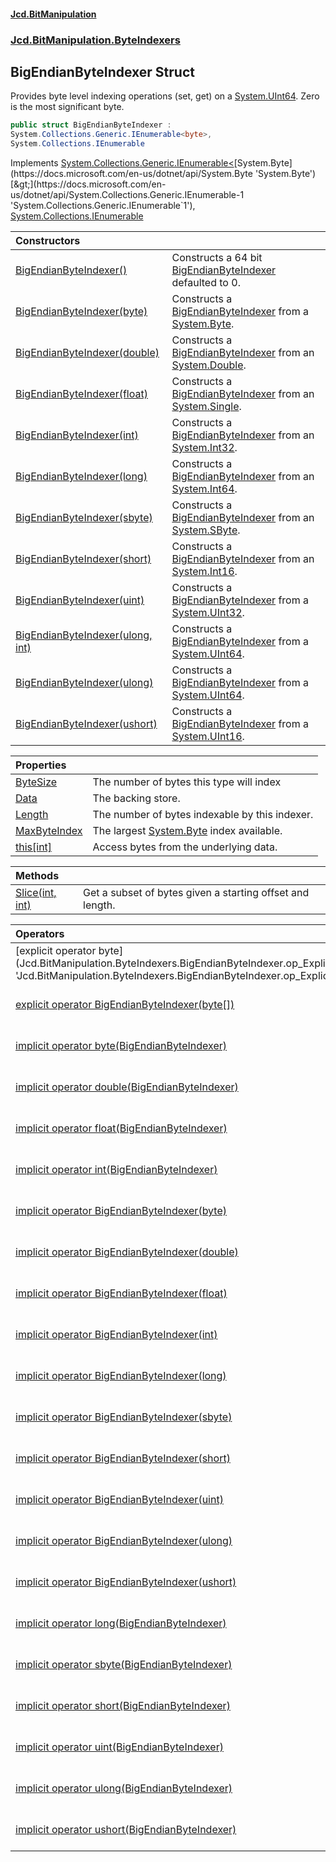 #### [Jcd.BitManipulation](index.md 'index')
### [Jcd.BitManipulation.ByteIndexers](Jcd.BitManipulation.ByteIndexers.md 'Jcd.BitManipulation.ByteIndexers')

## BigEndianByteIndexer Struct

Provides byte level indexing operations (set, get) on
a [System.UInt64](https://docs.microsoft.com/en-us/dotnet/api/System.UInt64 'System.UInt64'). Zero is the most
significant byte.

```csharp
public struct BigEndianByteIndexer :
System.Collections.Generic.IEnumerable<byte>,
System.Collections.IEnumerable
```

Implements [System.Collections.Generic.IEnumerable&lt;](https://docs.microsoft.com/en-us/dotnet/api/System.Collections.Generic.IEnumerable-1 'System.Collections.Generic.IEnumerable`1')[System.Byte](https://docs.microsoft.com/en-us/dotnet/api/System.Byte 'System.Byte')[&gt;](https://docs.microsoft.com/en-us/dotnet/api/System.Collections.Generic.IEnumerable-1 'System.Collections.Generic.IEnumerable`1'), [System.Collections.IEnumerable](https://docs.microsoft.com/en-us/dotnet/api/System.Collections.IEnumerable 'System.Collections.IEnumerable')

| Constructors                                                                                                                                                                                                          |                                                                                                                                                                                                                                                           |
|:----------------------------------------------------------------------------------------------------------------------------------------------------------------------------------------------------------------------|:----------------------------------------------------------------------------------------------------------------------------------------------------------------------------------------------------------------------------------------------------------|
| [BigEndianByteIndexer()](Jcd.BitManipulation.ByteIndexers.BigEndianByteIndexer.BigEndianByteIndexer().md 'Jcd.BitManipulation.ByteIndexers.BigEndianByteIndexer.BigEndianByteIndexer()')                              | Constructs a 64 bit [BigEndianByteIndexer](Jcd.BitManipulation.ByteIndexers.BigEndianByteIndexer.md 'Jcd.BitManipulation.ByteIndexers.BigEndianByteIndexer') defaulted to 0.                                                                              |
| [BigEndianByteIndexer(byte)](Jcd.BitManipulation.ByteIndexers.BigEndianByteIndexer.BigEndianByteIndexer(byte).md 'Jcd.BitManipulation.ByteIndexers.BigEndianByteIndexer.BigEndianByteIndexer(byte)')                  | Constructs a [BigEndianByteIndexer](Jcd.BitManipulation.ByteIndexers.BigEndianByteIndexer.md 'Jcd.BitManipulation.ByteIndexers.BigEndianByteIndexer') from a [System.Byte](https://docs.microsoft.com/en-us/dotnet/api/System.Byte 'System.Byte').        |
| [BigEndianByteIndexer(double)](Jcd.BitManipulation.ByteIndexers.BigEndianByteIndexer.BigEndianByteIndexer(double).md 'Jcd.BitManipulation.ByteIndexers.BigEndianByteIndexer.BigEndianByteIndexer(double)')            | Constructs a [BigEndianByteIndexer](Jcd.BitManipulation.ByteIndexers.BigEndianByteIndexer.md 'Jcd.BitManipulation.ByteIndexers.BigEndianByteIndexer') from an [System.Double](https://docs.microsoft.com/en-us/dotnet/api/System.Double 'System.Double'). |
| [BigEndianByteIndexer(float)](Jcd.BitManipulation.ByteIndexers.BigEndianByteIndexer.BigEndianByteIndexer(float).md 'Jcd.BitManipulation.ByteIndexers.BigEndianByteIndexer.BigEndianByteIndexer(float)')               | Constructs a [BigEndianByteIndexer](Jcd.BitManipulation.ByteIndexers.BigEndianByteIndexer.md 'Jcd.BitManipulation.ByteIndexers.BigEndianByteIndexer') from an [System.Single](https://docs.microsoft.com/en-us/dotnet/api/System.Single 'System.Single'). |
| [BigEndianByteIndexer(int)](Jcd.BitManipulation.ByteIndexers.BigEndianByteIndexer.BigEndianByteIndexer(int).md 'Jcd.BitManipulation.ByteIndexers.BigEndianByteIndexer.BigEndianByteIndexer(int)')                     | Constructs a [BigEndianByteIndexer](Jcd.BitManipulation.ByteIndexers.BigEndianByteIndexer.md 'Jcd.BitManipulation.ByteIndexers.BigEndianByteIndexer') from an [System.Int32](https://docs.microsoft.com/en-us/dotnet/api/System.Int32 'System.Int32').    |
| [BigEndianByteIndexer(long)](Jcd.BitManipulation.ByteIndexers.BigEndianByteIndexer.BigEndianByteIndexer(long).md 'Jcd.BitManipulation.ByteIndexers.BigEndianByteIndexer.BigEndianByteIndexer(long)')                  | Constructs a [BigEndianByteIndexer](Jcd.BitManipulation.ByteIndexers.BigEndianByteIndexer.md 'Jcd.BitManipulation.ByteIndexers.BigEndianByteIndexer') from an [System.Int64](https://docs.microsoft.com/en-us/dotnet/api/System.Int64 'System.Int64').    |
| [BigEndianByteIndexer(sbyte)](Jcd.BitManipulation.ByteIndexers.BigEndianByteIndexer.BigEndianByteIndexer(sbyte).md 'Jcd.BitManipulation.ByteIndexers.BigEndianByteIndexer.BigEndianByteIndexer(sbyte)')               | Constructs a [BigEndianByteIndexer](Jcd.BitManipulation.ByteIndexers.BigEndianByteIndexer.md 'Jcd.BitManipulation.ByteIndexers.BigEndianByteIndexer') from an [System.SByte](https://docs.microsoft.com/en-us/dotnet/api/System.SByte 'System.SByte').    |
| [BigEndianByteIndexer(short)](Jcd.BitManipulation.ByteIndexers.BigEndianByteIndexer.BigEndianByteIndexer(short).md 'Jcd.BitManipulation.ByteIndexers.BigEndianByteIndexer.BigEndianByteIndexer(short)')               | Constructs a [BigEndianByteIndexer](Jcd.BitManipulation.ByteIndexers.BigEndianByteIndexer.md 'Jcd.BitManipulation.ByteIndexers.BigEndianByteIndexer') from an [System.Int16](https://docs.microsoft.com/en-us/dotnet/api/System.Int16 'System.Int16').    |
| [BigEndianByteIndexer(uint)](Jcd.BitManipulation.ByteIndexers.BigEndianByteIndexer.BigEndianByteIndexer(uint).md 'Jcd.BitManipulation.ByteIndexers.BigEndianByteIndexer.BigEndianByteIndexer(uint)')                  | Constructs a [BigEndianByteIndexer](Jcd.BitManipulation.ByteIndexers.BigEndianByteIndexer.md 'Jcd.BitManipulation.ByteIndexers.BigEndianByteIndexer') from a [System.UInt32](https://docs.microsoft.com/en-us/dotnet/api/System.UInt32 'System.UInt32').  |
| [BigEndianByteIndexer(ulong, int)](Jcd.BitManipulation.ByteIndexers.BigEndianByteIndexer.BigEndianByteIndexer(ulong,int).md 'Jcd.BitManipulation.ByteIndexers.BigEndianByteIndexer.BigEndianByteIndexer(ulong, int)') | Constructs a [BigEndianByteIndexer](Jcd.BitManipulation.ByteIndexers.BigEndianByteIndexer.md 'Jcd.BitManipulation.ByteIndexers.BigEndianByteIndexer') from a [System.UInt64](https://docs.microsoft.com/en-us/dotnet/api/System.UInt64 'System.UInt64').  |
| [BigEndianByteIndexer(ulong)](Jcd.BitManipulation.ByteIndexers.BigEndianByteIndexer.BigEndianByteIndexer(ulong).md 'Jcd.BitManipulation.ByteIndexers.BigEndianByteIndexer.BigEndianByteIndexer(ulong)')               | Constructs a [BigEndianByteIndexer](Jcd.BitManipulation.ByteIndexers.BigEndianByteIndexer.md 'Jcd.BitManipulation.ByteIndexers.BigEndianByteIndexer') from a [System.UInt64](https://docs.microsoft.com/en-us/dotnet/api/System.UInt64 'System.UInt64').  |
| [BigEndianByteIndexer(ushort)](Jcd.BitManipulation.ByteIndexers.BigEndianByteIndexer.BigEndianByteIndexer(ushort).md 'Jcd.BitManipulation.ByteIndexers.BigEndianByteIndexer.BigEndianByteIndexer(ushort)')            | Constructs a [BigEndianByteIndexer](Jcd.BitManipulation.ByteIndexers.BigEndianByteIndexer.md 'Jcd.BitManipulation.ByteIndexers.BigEndianByteIndexer') from a [System.UInt16](https://docs.microsoft.com/en-us/dotnet/api/System.UInt16 'System.UInt16').  |

| Properties                                                                                                                                                 |                                                                                                                   |
|:-----------------------------------------------------------------------------------------------------------------------------------------------------------|:------------------------------------------------------------------------------------------------------------------|
| [ByteSize](Jcd.BitManipulation.ByteIndexers.BigEndianByteIndexer.ByteSize.md 'Jcd.BitManipulation.ByteIndexers.BigEndianByteIndexer.ByteSize')             | The number of bytes this type will index                                                                          |
| [Data](Jcd.BitManipulation.ByteIndexers.BigEndianByteIndexer.Data.md 'Jcd.BitManipulation.ByteIndexers.BigEndianByteIndexer.Data')                         | The backing store.                                                                                                |
| [Length](Jcd.BitManipulation.ByteIndexers.BigEndianByteIndexer.Length.md 'Jcd.BitManipulation.ByteIndexers.BigEndianByteIndexer.Length')                   | The number of bytes indexable by this indexer.                                                                    |
| [MaxByteIndex](Jcd.BitManipulation.ByteIndexers.BigEndianByteIndexer.MaxByteIndex.md 'Jcd.BitManipulation.ByteIndexers.BigEndianByteIndexer.MaxByteIndex') | The largest [System.Byte](https://docs.microsoft.com/en-us/dotnet/api/System.Byte 'System.Byte') index available. |
| [this[int]](Jcd.BitManipulation.ByteIndexers.BigEndianByteIndexer.this[int].md 'Jcd.BitManipulation.ByteIndexers.BigEndianByteIndexer.this[int]')          | Access bytes from the underlying data.                                                                            |

| Methods                                                                                                                                                            |                                                           |
|:-------------------------------------------------------------------------------------------------------------------------------------------------------------------|:----------------------------------------------------------|
| [Slice(int, int)](Jcd.BitManipulation.ByteIndexers.BigEndianByteIndexer.Slice(int,int).md 'Jcd.BitManipulation.ByteIndexers.BigEndianByteIndexer.Slice(int, int)') | Get a subset of bytes given a starting offset and length. |

| Operators                                                                                                                                                                                                                                                                                                             |                                                                                                                                                                                                                                                                   |
|:----------------------------------------------------------------------------------------------------------------------------------------------------------------------------------------------------------------------------------------------------------------------------------------------------------------------|:------------------------------------------------------------------------------------------------------------------------------------------------------------------------------------------------------------------------------------------------------------------|
| [explicit operator byte[](BigEndianByteIndexer)](Jcd.BitManipulation.ByteIndexers.BigEndianByteIndexer.op_Explicitbyte[](Jcd.BitManipulation.ByteIndexers.BigEndianByteIndexer).md 'Jcd.BitManipulation.ByteIndexers.BigEndianByteIndexer.op_Explicit byte[](Jcd.BitManipulation.ByteIndexers.BigEndianByteIndexer)') | Explicitly converts the [BigEndianByteIndexer](Jcd.BitManipulation.ByteIndexers.BigEndianByteIndexer.md 'Jcd.BitManipulation.ByteIndexers.BigEndianByteIndexer') to an array of bytes.                                                                            |
| [explicit operator BigEndianByteIndexer(byte[])](Jcd.BitManipulation.ByteIndexers.BigEndianByteIndexer.op_ExplicitJcd.BitManipulation.ByteIndexers.BigEndianByteIndexer(byte[]).md 'Jcd.BitManipulation.ByteIndexers.BigEndianByteIndexer.op_Explicit Jcd.BitManipulation.ByteIndexers.BigEndianByteIndexer(byte[])') | Explicitly converts an array of  bytes to a [BigEndianByteIndexer](Jcd.BitManipulation.ByteIndexers.BigEndianByteIndexer.md 'Jcd.BitManipulation.ByteIndexers.BigEndianByteIndexer').                                                                             |
| [implicit operator byte(BigEndianByteIndexer)](Jcd.BitManipulation.ByteIndexers.BigEndianByteIndexer.op_Implicitbyte(Jcd.BitManipulation.ByteIndexers.BigEndianByteIndexer).md 'Jcd.BitManipulation.ByteIndexers.BigEndianByteIndexer.op_Implicit byte(Jcd.BitManipulation.ByteIndexers.BigEndianByteIndexer)')       | Implicitly converts the [BigEndianByteIndexer](Jcd.BitManipulation.ByteIndexers.BigEndianByteIndexer.md 'Jcd.BitManipulation.ByteIndexers.BigEndianByteIndexer') to a [System.UInt64](https://docs.microsoft.com/en-us/dotnet/api/System.UInt64 'System.UInt64'). |
| [implicit operator double(BigEndianByteIndexer)](Jcd.BitManipulation.ByteIndexers.BigEndianByteIndexer.op_Implicitdouble(Jcd.BitManipulation.ByteIndexers.BigEndianByteIndexer).md 'Jcd.BitManipulation.ByteIndexers.BigEndianByteIndexer.op_Implicit double(Jcd.BitManipulation.ByteIndexers.BigEndianByteIndexer)') | Implicitly converts the byte indexer to its underlying data type.                                                                                                                                                                                                 |
| [implicit operator float(BigEndianByteIndexer)](Jcd.BitManipulation.ByteIndexers.BigEndianByteIndexer.op_Implicitfloat(Jcd.BitManipulation.ByteIndexers.BigEndianByteIndexer).md 'Jcd.BitManipulation.ByteIndexers.BigEndianByteIndexer.op_Implicit float(Jcd.BitManipulation.ByteIndexers.BigEndianByteIndexer)')    | Implicitly converts the [BigEndianByteIndexer](Jcd.BitManipulation.ByteIndexers.BigEndianByteIndexer.md 'Jcd.BitManipulation.ByteIndexers.BigEndianByteIndexer') to a [System.Single](https://docs.microsoft.com/en-us/dotnet/api/System.Single 'System.Single'). |
| [implicit operator int(BigEndianByteIndexer)](Jcd.BitManipulation.ByteIndexers.BigEndianByteIndexer.op_Implicitint(Jcd.BitManipulation.ByteIndexers.BigEndianByteIndexer).md 'Jcd.BitManipulation.ByteIndexers.BigEndianByteIndexer.op_Implicit int(Jcd.BitManipulation.ByteIndexers.BigEndianByteIndexer)')          | Implicitly converts the [BigEndianByteIndexer](Jcd.BitManipulation.ByteIndexers.BigEndianByteIndexer.md 'Jcd.BitManipulation.ByteIndexers.BigEndianByteIndexer') to a [System.UInt64](https://docs.microsoft.com/en-us/dotnet/api/System.UInt64 'System.UInt64'). |
| [implicit operator BigEndianByteIndexer(byte)](Jcd.BitManipulation.ByteIndexers.BigEndianByteIndexer.op_ImplicitJcd.BitManipulation.ByteIndexers.BigEndianByteIndexer(byte).md 'Jcd.BitManipulation.ByteIndexers.BigEndianByteIndexer.op_Implicit Jcd.BitManipulation.ByteIndexers.BigEndianByteIndexer(byte)')       | Implicitly converts a [System.Byte](https://docs.microsoft.com/en-us/dotnet/api/System.Byte 'System.Byte') to a [BigEndianByteIndexer](Jcd.BitManipulation.ByteIndexers.BigEndianByteIndexer.md 'Jcd.BitManipulation.ByteIndexers.BigEndianByteIndexer').         |
| [implicit operator BigEndianByteIndexer(double)](Jcd.BitManipulation.ByteIndexers.BigEndianByteIndexer.op_ImplicitJcd.BitManipulation.ByteIndexers.BigEndianByteIndexer(double).md 'Jcd.BitManipulation.ByteIndexers.BigEndianByteIndexer.op_Implicit Jcd.BitManipulation.ByteIndexers.BigEndianByteIndexer(double)') | Implicitly converts a [System.Double](https://docs.microsoft.com/en-us/dotnet/api/System.Double 'System.Double') to a [BigEndianByteIndexer](Jcd.BitManipulation.ByteIndexers.BigEndianByteIndexer.md 'Jcd.BitManipulation.ByteIndexers.BigEndianByteIndexer').   |
| [implicit operator BigEndianByteIndexer(float)](Jcd.BitManipulation.ByteIndexers.BigEndianByteIndexer.op_ImplicitJcd.BitManipulation.ByteIndexers.BigEndianByteIndexer(float).md 'Jcd.BitManipulation.ByteIndexers.BigEndianByteIndexer.op_Implicit Jcd.BitManipulation.ByteIndexers.BigEndianByteIndexer(float)')    | Implicitly converts a [System.Single](https://docs.microsoft.com/en-us/dotnet/api/System.Single 'System.Single') to a [BigEndianByteIndexer](Jcd.BitManipulation.ByteIndexers.BigEndianByteIndexer.md 'Jcd.BitManipulation.ByteIndexers.BigEndianByteIndexer').   |
| [implicit operator BigEndianByteIndexer(int)](Jcd.BitManipulation.ByteIndexers.BigEndianByteIndexer.op_ImplicitJcd.BitManipulation.ByteIndexers.BigEndianByteIndexer(int).md 'Jcd.BitManipulation.ByteIndexers.BigEndianByteIndexer.op_Implicit Jcd.BitManipulation.ByteIndexers.BigEndianByteIndexer(int)')          | Implicitly converts a [System.Int32](https://docs.microsoft.com/en-us/dotnet/api/System.Int32 'System.Int32') to a [BigEndianByteIndexer](Jcd.BitManipulation.ByteIndexers.BigEndianByteIndexer.md 'Jcd.BitManipulation.ByteIndexers.BigEndianByteIndexer').      |
| [implicit operator BigEndianByteIndexer(long)](Jcd.BitManipulation.ByteIndexers.BigEndianByteIndexer.op_ImplicitJcd.BitManipulation.ByteIndexers.BigEndianByteIndexer(long).md 'Jcd.BitManipulation.ByteIndexers.BigEndianByteIndexer.op_Implicit Jcd.BitManipulation.ByteIndexers.BigEndianByteIndexer(long)')       | Implicitly converts an [System.Int64](https://docs.microsoft.com/en-us/dotnet/api/System.Int64 'System.Int64') to a [BigEndianByteIndexer](Jcd.BitManipulation.ByteIndexers.BigEndianByteIndexer.md 'Jcd.BitManipulation.ByteIndexers.BigEndianByteIndexer').     |
| [implicit operator BigEndianByteIndexer(sbyte)](Jcd.BitManipulation.ByteIndexers.BigEndianByteIndexer.op_ImplicitJcd.BitManipulation.ByteIndexers.BigEndianByteIndexer(sbyte).md 'Jcd.BitManipulation.ByteIndexers.BigEndianByteIndexer.op_Implicit Jcd.BitManipulation.ByteIndexers.BigEndianByteIndexer(sbyte)')    | Implicitly converts an [System.SByte](https://docs.microsoft.com/en-us/dotnet/api/System.SByte 'System.SByte') to a [BigEndianByteIndexer](Jcd.BitManipulation.ByteIndexers.BigEndianByteIndexer.md 'Jcd.BitManipulation.ByteIndexers.BigEndianByteIndexer').     |
| [implicit operator BigEndianByteIndexer(short)](Jcd.BitManipulation.ByteIndexers.BigEndianByteIndexer.op_ImplicitJcd.BitManipulation.ByteIndexers.BigEndianByteIndexer(short).md 'Jcd.BitManipulation.ByteIndexers.BigEndianByteIndexer.op_Implicit Jcd.BitManipulation.ByteIndexers.BigEndianByteIndexer(short)')    | Implicitly converts a [System.Int16](https://docs.microsoft.com/en-us/dotnet/api/System.Int16 'System.Int16') to a [BigEndianByteIndexer](Jcd.BitManipulation.ByteIndexers.BigEndianByteIndexer.md 'Jcd.BitManipulation.ByteIndexers.BigEndianByteIndexer').      |
| [implicit operator BigEndianByteIndexer(uint)](Jcd.BitManipulation.ByteIndexers.BigEndianByteIndexer.op_ImplicitJcd.BitManipulation.ByteIndexers.BigEndianByteIndexer(uint).md 'Jcd.BitManipulation.ByteIndexers.BigEndianByteIndexer.op_Implicit Jcd.BitManipulation.ByteIndexers.BigEndianByteIndexer(uint)')       | Implicitly converts a [System.UInt32](https://docs.microsoft.com/en-us/dotnet/api/System.UInt32 'System.UInt32') to a [BigEndianByteIndexer](Jcd.BitManipulation.ByteIndexers.BigEndianByteIndexer.md 'Jcd.BitManipulation.ByteIndexers.BigEndianByteIndexer').   |
| [implicit operator BigEndianByteIndexer(ulong)](Jcd.BitManipulation.ByteIndexers.BigEndianByteIndexer.op_ImplicitJcd.BitManipulation.ByteIndexers.BigEndianByteIndexer(ulong).md 'Jcd.BitManipulation.ByteIndexers.BigEndianByteIndexer.op_Implicit Jcd.BitManipulation.ByteIndexers.BigEndianByteIndexer(ulong)')    | Implicitly converts a [System.UInt64](https://docs.microsoft.com/en-us/dotnet/api/System.UInt64 'System.UInt64') to a [BigEndianByteIndexer](Jcd.BitManipulation.ByteIndexers.BigEndianByteIndexer.md 'Jcd.BitManipulation.ByteIndexers.BigEndianByteIndexer').   |
| [implicit operator BigEndianByteIndexer(ushort)](Jcd.BitManipulation.ByteIndexers.BigEndianByteIndexer.op_ImplicitJcd.BitManipulation.ByteIndexers.BigEndianByteIndexer(ushort).md 'Jcd.BitManipulation.ByteIndexers.BigEndianByteIndexer.op_Implicit Jcd.BitManipulation.ByteIndexers.BigEndianByteIndexer(ushort)') | Implicitly converts a [System.UInt16](https://docs.microsoft.com/en-us/dotnet/api/System.UInt16 'System.UInt16') to a [BigEndianByteIndexer](Jcd.BitManipulation.ByteIndexers.BigEndianByteIndexer.md 'Jcd.BitManipulation.ByteIndexers.BigEndianByteIndexer').   |
| [implicit operator long(BigEndianByteIndexer)](Jcd.BitManipulation.ByteIndexers.BigEndianByteIndexer.op_Implicitlong(Jcd.BitManipulation.ByteIndexers.BigEndianByteIndexer).md 'Jcd.BitManipulation.ByteIndexers.BigEndianByteIndexer.op_Implicit long(Jcd.BitManipulation.ByteIndexers.BigEndianByteIndexer)')       | Implicitly converts the [BigEndianByteIndexer](Jcd.BitManipulation.ByteIndexers.BigEndianByteIndexer.md 'Jcd.BitManipulation.ByteIndexers.BigEndianByteIndexer') to a [System.UInt64](https://docs.microsoft.com/en-us/dotnet/api/System.UInt64 'System.UInt64'). |
| [implicit operator sbyte(BigEndianByteIndexer)](Jcd.BitManipulation.ByteIndexers.BigEndianByteIndexer.op_Implicitsbyte(Jcd.BitManipulation.ByteIndexers.BigEndianByteIndexer).md 'Jcd.BitManipulation.ByteIndexers.BigEndianByteIndexer.op_Implicit sbyte(Jcd.BitManipulation.ByteIndexers.BigEndianByteIndexer)')    | Implicitly converts the [BigEndianByteIndexer](Jcd.BitManipulation.ByteIndexers.BigEndianByteIndexer.md 'Jcd.BitManipulation.ByteIndexers.BigEndianByteIndexer') to a [System.UInt64](https://docs.microsoft.com/en-us/dotnet/api/System.UInt64 'System.UInt64'). |
| [implicit operator short(BigEndianByteIndexer)](Jcd.BitManipulation.ByteIndexers.BigEndianByteIndexer.op_Implicitshort(Jcd.BitManipulation.ByteIndexers.BigEndianByteIndexer).md 'Jcd.BitManipulation.ByteIndexers.BigEndianByteIndexer.op_Implicit short(Jcd.BitManipulation.ByteIndexers.BigEndianByteIndexer)')    | Implicitly converts the [BigEndianByteIndexer](Jcd.BitManipulation.ByteIndexers.BigEndianByteIndexer.md 'Jcd.BitManipulation.ByteIndexers.BigEndianByteIndexer') to a [System.UInt64](https://docs.microsoft.com/en-us/dotnet/api/System.UInt64 'System.UInt64'). |
| [implicit operator uint(BigEndianByteIndexer)](Jcd.BitManipulation.ByteIndexers.BigEndianByteIndexer.op_Implicituint(Jcd.BitManipulation.ByteIndexers.BigEndianByteIndexer).md 'Jcd.BitManipulation.ByteIndexers.BigEndianByteIndexer.op_Implicit uint(Jcd.BitManipulation.ByteIndexers.BigEndianByteIndexer)')       | Implicitly converts the [BigEndianByteIndexer](Jcd.BitManipulation.ByteIndexers.BigEndianByteIndexer.md 'Jcd.BitManipulation.ByteIndexers.BigEndianByteIndexer') to a [System.UInt64](https://docs.microsoft.com/en-us/dotnet/api/System.UInt64 'System.UInt64'). |
| [implicit operator ulong(BigEndianByteIndexer)](Jcd.BitManipulation.ByteIndexers.BigEndianByteIndexer.op_Implicitulong(Jcd.BitManipulation.ByteIndexers.BigEndianByteIndexer).md 'Jcd.BitManipulation.ByteIndexers.BigEndianByteIndexer.op_Implicit ulong(Jcd.BitManipulation.ByteIndexers.BigEndianByteIndexer)')    | Implicitly converts the [BigEndianByteIndexer](Jcd.BitManipulation.ByteIndexers.BigEndianByteIndexer.md 'Jcd.BitManipulation.ByteIndexers.BigEndianByteIndexer') to a [System.UInt64](https://docs.microsoft.com/en-us/dotnet/api/System.UInt64 'System.UInt64'). |
| [implicit operator ushort(BigEndianByteIndexer)](Jcd.BitManipulation.ByteIndexers.BigEndianByteIndexer.op_Implicitushort(Jcd.BitManipulation.ByteIndexers.BigEndianByteIndexer).md 'Jcd.BitManipulation.ByteIndexers.BigEndianByteIndexer.op_Implicit ushort(Jcd.BitManipulation.ByteIndexers.BigEndianByteIndexer)') | Implicitly converts the [BigEndianByteIndexer](Jcd.BitManipulation.ByteIndexers.BigEndianByteIndexer.md 'Jcd.BitManipulation.ByteIndexers.BigEndianByteIndexer') to a [System.UInt64](https://docs.microsoft.com/en-us/dotnet/api/System.UInt64 'System.UInt64'). |
